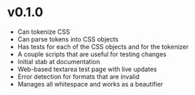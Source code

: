 v0.1.0
===========

* Can tokenize CSS
* Can parse tokens into CSS objects
* Has tests for each of the CSS objects and for the tokenizer
* A couple scripts that are useful for testing changes
* Initial stab at documentation
* Web-based textarea test page with live updates
* Error detection for formats that are invalid
* Manages all whitespace and works as a beautifier
